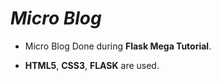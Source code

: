 # **_Micro Blog_**

* Micro Blog  Done during **Flask Mega Tutorial**.

* **HTML5**, **CSS3**, **FLASK** are used.

